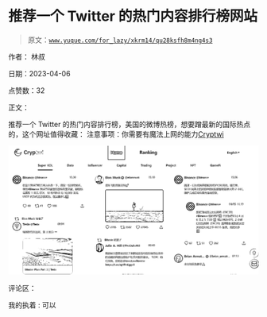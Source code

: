 # 推荐一个 Twitter 的热门内容排行榜网站

> 原文：[`www.yuque.com/for_lazy/xkrm14/qu28ksfh8m4ng4s3`](https://www.yuque.com/for_lazy/xkrm14/qu28ksfh8m4ng4s3)

作者： 林叔

日期：2023-04-06

点赞数：32

正文：

推荐一个 Twitter 的热门内容排行榜，美国的微博热榜，想要蹭最新的国际热点的，这个网址值得收藏： 注意事项：你需要有魔法上网的能力[Cryptwi](https://www.cryptwi.com/)

![](img/04dedba2138ba3482dcb96a0c9cb6d3d.png)

评论区：

我的执着 : 可以

